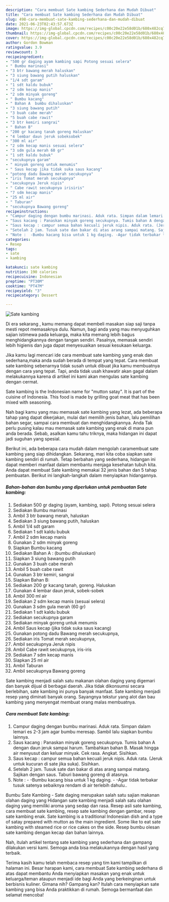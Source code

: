 ```yaml
---
description: "Cara membuat Sate kambing Sederhana dan Mudah Dibuat"
title: "Cara membuat Sate kambing Sederhana dan Mudah Dibuat"
slug: 498-cara-membuat-sate-kambing-sederhana-dan-mudah-dibuat
date: 2021-06-23T02:43:57.673Z
image: https://img-global.cpcdn.com/recipes/c00c20e22e58d01b/680x482cq70/sate-kambing-foto-resep-utama.jpg
thumbnail: https://img-global.cpcdn.com/recipes/c00c20e22e58d01b/680x482cq70/sate-kambing-foto-resep-utama.jpg
cover: https://img-global.cpcdn.com/recipes/c00c20e22e58d01b/680x482cq70/sate-kambing-foto-resep-utama.jpg
author: Gordon Bowman
ratingvalue: 3.9
reviewcount: 3
recipeingredient:
- "500 gr daging ayam kambing sapi Potong sesuai selera"
- " Bumbu marinasi"
- "3 btr bawang merah haluskan"
- "3 siung bawang putih haluskan"
- "1/4 sdt garam"
- "1 sdt kaldu bubuk"
- "2 sdm kecap manis"
- "2 sdm minyak goreng"
- " Bumbu kacang"
- " Bahan A  bumbu dihaluskan"
- "3 siung bawang putih"
- "3 buah cabe merah"
- "5 buah cabe rawit"
- "3 btr kemiri sangrai"
- " Bahan B"
- "200 gr kacang tanah goreng Haluskan"
- "4 lembar daun jeruk sobeksobek"
- "300 ml air"
- "2 sdm kecap manis sesuai selera"
- "3 sdm gula merah 60 gr"
- "1 sdt kaldu bubuk"
- "secukupnya garam"
- " minyak goreng untuk menumis"
- " Saus kecap jika tidak suka saus kacang"
- "potong dadu Bawang merah secukupnya"
- "iris Tomat merah secukupnya"
- "secukupnya Jeruk nipis"
- " Cabe rawit secukupnya irisiris"
- "7 sdm kecap manis"
- "25 ml air"
- " Taburan"
- "secukupnya Bawang goreng"
recipeinstructions:
- "Campur daging dengan bumbu marinasi. Aduk rata. Simpan dalam lemari es 2-3 jam agar bumbu meresap. Sambil lalu siapkan bumbu lainnya."
- "Saus kacang : Panaskan minyak goreng secukupnya. Tumis bahan A dengan daun jeruk sampai harum. Tambahkan bahan B. Masak hingga air menyusut dan keluar minyak. Cek rasa. Angkat. Sisihkan."
- "Saus kecap : campur semua bahan kecuali jeruk nipis. Aduk rata. (Jeruk untuk kucuran di sate jika suka). Sisihkan."
- "Setelah 2 jam. Tusuk sate dan bakar di atas arang sampai matang. Sajikan dengan saus. Taburi bawang goreng di atasnya."
- "Note :  -Bumbu kacang bisa untuk 1 kg daging. -Agar tidak terbakar tusuk satenya sebaiknya rendam di air terlebih dahulu.."
categories:
- Resep
tags:
- sate
- kambing

katakunci: sate kambing 
nutrition: 190 calories
recipecuisine: Indonesian
preptime: "PT30M"
cooktime: "PT47M"
recipeyield: "3"
recipecategory: Dessert

---
```



![Sate kambing](https://img-global.cpcdn.com/recipes/c00c20e22e58d01b/680x482cq70/sate-kambing-foto-resep-utama.jpg)

Di era  sekarang , kamu memang dapat membeli masakan siap saji tanpa mesti repot memasaknya dulu. Namun, bagi anda yang mau menyuguhkan sajian istimewa pada keluarga, maka kita memang lebih bagus menghidangkannya dengan tangan sendiri. Pasalnya, memasak sendiri lebih higienis dan juga dapat menyesuaikan sesuai kesukaan keluarga.

Jika kamu lagi mencari ide cara membuat sate kambing yang enak dan sederhana,maka anda sudah berada di tempat yang tepat. Cara membuat sate kambing  sebenarnya tidak susah untuk dibuat jika kamu membuatnya dengan cara yang tepat. Tapi, anda tidak usah khawatir akan gagal dalam melakukannya 
karena di artikel ini kami akan mengulas sate kambing dengan cermat.  

Sate kambing is the Indonesian name for &#34;mutton satay&#34;. It is part of the cuisine of Indonesia. This food is made by grilling goat meat that has been mixed with seasoning.

Nah bagi kamu yang mau memasak sate kambing yang lezat, ada beberapa tahap yang dapat dikerjakan, mulai dari memilih jenis bahan, lalu pemilihan bahan segar, sampai cara membuat dan menghidangkannya. Anda Tak perlu pusing kalau mau memasak sate kambing yang enak di mana pun anda berada. Sebab, asalkan kamu  tahu triknya, maka hidangan ini dapat jadi suguhan yang spesial.

Berikut ini, ada beberapa cara mudah dalam mengolah caramembuat sate kambing yang siap dihidangkan. Sekarang, mari kita coba siapkan sate kambing sendiri di rumah. Tetap berbahan yang sederhana, hidangan ini dapat memberi manfaat dalam membantu menjaga kesehatan tubuh kita. Anda dapat membuat Sate kambing memakai 32 jenis bahan dan 5 tahap pembuatan. Berikut ini langkah-langkah dalam menyiapkan hidangannya.

<!--inarticleads1-->

##### Bahan-bahan dan bumbu yang diperlukan untuk pembuatan Sate kambing:

1. Sediakan 500 gr daging (ayam, kambing, sapi). Potong sesuai selera
1. Sediakan  Bumbu marinasi
1. Ambil 3 btr bawang merah, haluskan
1. Sediakan 3 siung bawang putih, haluskan
1. Ambil 1/4 sdt garam
1. Sediakan 1 sdt kaldu bubuk
1. Ambil 2 sdm kecap manis
1. Gunakan 2 sdm minyak goreng
1. Siapkan  Bumbu kacang
1. Sediakan  Bahan A : (bumbu dihaluskan)
1. Siapkan 3 siung bawang putih
1. Gunakan 3 buah cabe merah
1. Ambil 5 buah cabe rawit
1. Gunakan 3 btr kemiri, sangrai
1. Siapkan  Bahan B:
1. Sediakan 200 gr kacang tanah, goreng. Haluskan
1. Gunakan 4 lembar daun jeruk, sobek-sobek
1. Ambil 300 ml air
1. Sediakan 2 sdm kecap manis (sesuai selera)
1. Gunakan 3 sdm gula merah (60 gr)
1. Sediakan 1 sdt kaldu bubuk
1. Sediakan secukupnya garam
1. Sediakan  minyak goreng untuk menumis
1. Ambil  Saus kecap (jika tidak suka saus kacang)
1. Gunakan potong dadu Bawang merah secukupnya,
1. Sediakan iris Tomat merah secukupnya,
1. Ambil secukupnya Jeruk nipis
1. Ambil  Cabe rawit secukupnya, iris-iris
1. Sediakan 7 sdm kecap manis
1. Siapkan 25 ml air
1. Ambil  Taburan
1. Ambil secukupnya Bawang goreng


Sate kambing menjadi salah satu makanan olahan daging yang digemari dan banyak dijual di berbagai daerah. Jika tidak dikonsumsi secara berlebihan, sate kambing ini punya banyak manfaat. Sate kambing menjadi resep yang diminati banyak orang. Sayangnya tekstur yang alot dan bau kambing yang menyengat membuat orang malas membuatnya. 

<!--inarticleads2-->

##### Cara membuat Sate kambing:

1. Campur daging dengan bumbu marinasi. Aduk rata. Simpan dalam lemari es 2-3 jam agar bumbu meresap. Sambil lalu siapkan bumbu lainnya.
1. Saus kacang : Panaskan minyak goreng secukupnya. Tumis bahan A dengan daun jeruk sampai harum. Tambahkan bahan B. Masak hingga air menyusut dan keluar minyak. Cek rasa. Angkat. Sisihkan.
1. Saus kecap : campur semua bahan kecuali jeruk nipis. Aduk rata. (Jeruk untuk kucuran di sate jika suka). Sisihkan.
1. Setelah 2 jam. Tusuk sate dan bakar di atas arang sampai matang. Sajikan dengan saus. Taburi bawang goreng di atasnya.
1. Note :  - -Bumbu kacang bisa untuk 1 kg daging. - -Agar tidak terbakar tusuk satenya sebaiknya rendam di air terlebih dahulu..


Bumbu Sate Kambing - Sate daging merupakan salah satu sajian makanan olahan daging yang Hidangan sate kambing menjadi salah satu olahan daging yang memiliki aroma yang sedap dan rasa. Resep asli sate kambing, cara membuat sate kambing, resep sate kambing dengan gambar, resep sate kambing enak. Sate kambing is a traditional Indonesian dish and a type of satay prepared with mutton as the main ingredient. Some like to eat sate kambing with steamed rice or rice cakes on the side. Resep bumbu olesan sate kambing dengan kecap dan bahan lainnya. 

Nah, itulah artikel tentang  sate kambing  yang sederhana dan gampang dilakukan versi kami. Semoga anda bisa melakukannya dengan hasil yang terbaik. 

Terima kasih kamu telah membaca resep yang tim kami tampilkan di halaman ini. Besar harapan kami, cara membuat  Sate kambing sederhana di atas dapat membantu Anda menyiapkan masakan yang enak untuk keluarga/teman ataupun menjadi ide bagi Anda yang berkeinginan untuk berbisnis kuliner. Gimana nih? Gampang kan? Itulah cara menyiapkan sate kambing yang bisa Anda praktikkan di rumah. Semoga bermanfaat dan selamat mencoba!

